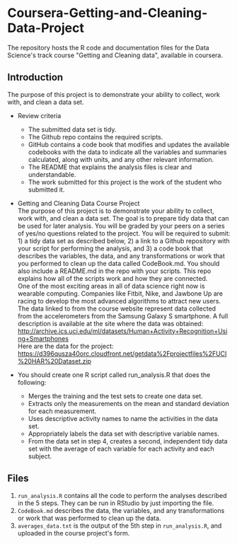 # Coursera-Getting-and-Cleaning-Data-Project
The repository hosts the R code and documentation files for the Data Science's track course "Getting and Cleaning data", available in coursera.<br>

Introduction
---
The purpose of this project is to demonstrate your ability to collect, work with, and clean a data set.<br>

* Review criteria<br>
  * The submitted data set is tidy.<br>
  * The Github repo contains the required scripts.<br>
  * GitHub contains a code book that modifies and updates the available codebooks with the data to indicate all the variables and summaries calculated, along with units, and any other relevant information.<br>
  * The README that explains the analysis files is clear and understandable.<br>
  * The work submitted for this project is the work of the student who submitted it.<br>

* Getting and Cleaning Data Course Project<br>
The purpose of this project is to demonstrate your ability to collect, work with, and clean a data set. The goal is to prepare tidy data that can be used for later analysis. You will be graded by your peers on a series of yes/no questions related to the project. You will be required to submit: 1) a tidy data set as described below, 2) a link to a Github repository with your script for performing the analysis, and 3) a code book that describes the variables, the data, and any transformations or work that you performed to clean up the data called CodeBook.md. You should also include a README.md in the repo with your scripts. This repo explains how all of the scripts work and how they are connected.<br>
One of the most exciting areas in all of data science right now is wearable computing. Companies like Fitbit, Nike, and Jawbone Up are racing to develop the most advanced algorithms to attract new users. The data linked to from the course website represent data collected from the accelerometers from the Samsung Galaxy S smartphone. A full description is available at the site where the data was obtained:<br>
http://archive.ics.uci.edu/ml/datasets/Human+Activity+Recognition+Using+Smartphones<br>
Here are the data for the project:<br>
https://d396qusza40orc.cloudfront.net/getdata%2Fprojectfiles%2FUCI%20HAR%20Dataset.zip<br>

* You should create one R script called run_analysis.R that does the following:<br>
  * Merges the training and the test sets to create one data set.<br>
  * Extracts only the measurements on the mean and standard deviation for each measurement.<br>
  * Uses descriptive activity names to name the activities in the data set.<br>
  * Appropriately labels the data set with descriptive variable names.<br>
  * From the data set in step 4, creates a second, independent tidy data set with the average of each variable for each activity and each subject.<br>

Files
---
1. `run_analysis.R` contains all the code to perform the analyses described in the 5 steps. They can be run in RStudio by just importing the file.<br>
2. `CodeBook.md` describes the data, the variables, and any transformations or work that was performed to clean up the data.<br>
3. `averages_data.txt` is the output of the 5th step in `run_analysis.R`, and uploaded in the course project's form.<br>
